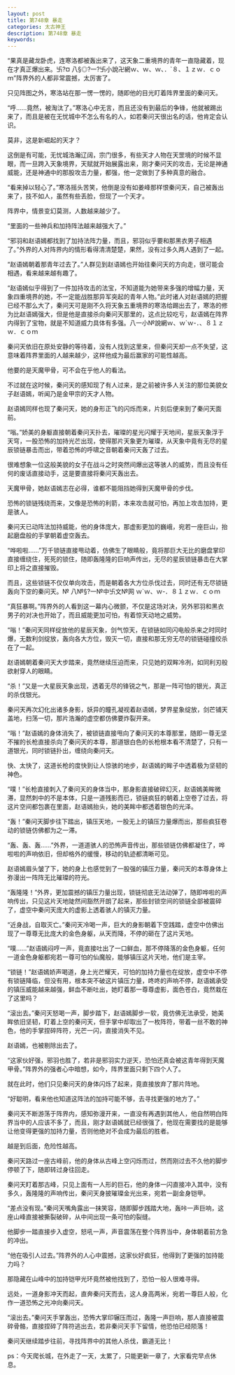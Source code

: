 ```yaml
---
layout: post
title: 第748章 暴走
categories: 太古神王
description: 第748章 暴走
keywords:
---
```


“果真是藏龙卧虎，连寒洛都被轰出来了，这天象二重境界的青年一直隐藏着，现在才真正爆出来。卐?¤ 八§◎?一?卐小說卍網ｗ、ｗ、ｗ、．`８、１ｚｗ．ｃｏｍ”阵界外的人都非常震撼，太厉害了。

只见阵图之外，寒洛站在那一愣一愣的，随即他的目光盯着阵界里面的秦问天。

“呼……竟然，被淘汰了。”寒洛心中无言，而且还没有到最后的争锋，他就被踢出来了，而且是被在无忧城中不怎么有名的人，如若秦问天很出名的话，他肯定会认识。

莫非，这是新崛起的天才？

这倒是有可能，无忧城浩瀚辽阔，宗门很多，有些天才人物在天罡境的时候不显眼，而一旦跨入天象境界，天赋就开始展露出来，刚才秦问天的攻击，无论是神通威能，还是神通中的那股攻击力量，都强，他一定做到了多种真意的融合。

“看来掉以轻心了。”寒洛摇头苦笑，他倒是没有如姜峰那样恨秦问天，自己被轰出来了，技不如人，虽然有些丢脸，但现了一个天才。

阵界中，情景变幻莫测，人数越来越少了。

“里面的一些神兵和加持阵法越来越强大了。”

“邪羽和赵语嫣都找到了加持法阵力量，而且，邪羽似乎要和那黑衣男子相遇了。”外界的人对阵界内的情形看得清清楚楚，果然，没有过多久两人遇到了一起。

“赵语嫣朝着那青年过去了。”人群见到赵语嫣也开始往秦问天的方向走，很可能会相遇，看来越来越有趣了。

“赵语嫣似乎得到了一件加持攻击的法宝，不知道能为她带来多强的增幅力量，天象四重境界的她，不一定能战胜那异军突起的青年人物。”此时诸人对赵语嫣的把握已经不那么大了，秦问天可是刚不久将天象五重境界的寒洛给踢出去了，寒洛的修为比赵语嫣强大，但是他是直接杀向秦问天那里的，这点比较吃亏，赵语嫣在阵界内得到了宝物，就是不知道威力具体有多强。八一小№說網ｗ、ｗ`ｗ-．、８１ｚｗ．ｃｏｍ

秦问天依旧在原处安静的等待着，没有人找到这里来，但秦问天却一点不失望，这意味着阵界里面的人越来越少，这样他成为最后赢家的可能性越高。

他要的是天魔甲骨，可不会在乎他人的看法。

不过就在这时候，秦问天的感知现了有人过来，是之前被许多人关注的那位美貌女子赵语嫣，听闻乃是金甲宗的天才人物。

赵语嫣同样也现了秦问天，她的身形正飞的闪烁而来，片刻后便来到了秦问天面前。

“嗡。”娇美的身躯直接朝着秦问天扑去，璀璨的星光闪耀于天地间，星辰天象浮于天穹，一股恐怖的加持光芒出现，使得那片天象更为璀璨，从天象中竟有无尽的星辰锁链暴击而出，带着恐怖的呼啸之音朝着秦问天轰了过去。

很难想象一位这般美貌的女子在战斗之时突然间爆出这等骇人的威势，而且没有任何的废话直接动手，这是要直接将秦问天轰出去。

天魔甲骨，她赵语嫣志在必得，谁都不能阻挡她得到天魔甲骨的步伐。

恐怖的锁链残绕而来，又像是恐怖的利箭，本来攻击就可怕，再加上攻击加持，更是骇人。

秦问天已动阵法加持威能，他的身体庞大，那虚影更加的巍峨，宛若一座巨山，抬起磨盘般的手掌朝着虚空轰去。

“哗啦啦……”万千锁链直接甩动着，仿佛生了眼睛般，竟将那巨大无比的磨盘掌印直接缠绕住，死死的锁住，随即轰隆隆的巨响声传出，无尽的星辰锁链暴击在大掌印上将之直接摧毁。

而且，这些锁链不仅仅单向攻击，而是朝着各大方位杀伐过去，同时还有无尽锁链轰向下空的秦问天。№  八№§?一№中卐文№网  ｗ`ｗ、ｗ-．８１ｚｗ．ｃｏｍ

“真狂暴啊。”阵界外的人看到这一幕内心微颤，不仅是这场对决，另外邪羽和黑衣男子的对决也开始了，而且威能更加可怕，有着惊天动地之威势。

“嗡！”秦问天同样绽放他的星辰天象，剑气惊天，在锁链如同闪电般杀来之时同时爆，无数利剑绽放，轰向各大方位，毁灭一切，直接和那无穷无尽的锁链碰撞绞杀在了一起。

赵语嫣朝着秦问天大步踏来，竟然继续压迫而来，只见她的双眸冷冽，如同利刃般欲射穿人的眼睛。

“杀！”又是一大星辰天象出现，透着无尽的锋锐之气，那是一阵可怕的银光，真正的杀伐银光。

秦问天再次幻化出诸多身影，妖异的瞳孔凝视着赵语嫣，梦界星象绽放，剑芒铺天盖地，扫荡一切，那片浩瀚的虚空都仿佛要炸裂开来。

“嗡！”赵语嫣的身体消失了，被锁链直接甩向了秦问天的本尊那里，随即一尊无坚不摧的长枪直接杀向了秦问天的本尊，那道银白色的长枪根本看不清楚了，只有一道银光，同时锁链扑出，缠绕向秦问天。

快、太快了，这道长枪的度快到让人惊骇的地步，赵语嫣的眸子中透着极为坚韧的神色。

“噗！”长枪直接刺入了秦问天的身体当中，那身影直接破碎幻灭，赵语嫣美眸微滞，显然刺中的不是本体，只是一道残影而已，锁链疯狂的朝着上空卷了过去，将这片空间都包裹在里面，赵语嫣抬头，她的美眸中都透着银色的光泽。

“轰！”秦问天脚步往下踏出，镇压天地，一股无上的镇压力量爆而出，那些疯狂卷动的锁链仿佛都为之一滞。

“轰、轰、轰……”外界，一道道骇人的恐怖声音传出，那些锁链仿佛都凝住了，哗啦啦的声响依旧，但却格外的缓慢，移动的轨迹都清晰可见。

赵语嫣眉头皱了下，她的身上也感觉到了一股强的镇压力量，秦问天的本尊身体上弥漫出一阵阵无比璀璨的符光。

“轰隆隆！”外界，更加震撼的镇压力量出现，锁链彻底无法动弹了，随即哗啦的声响传出，只见这片天地陡然间豁然开朗了起来，那些封锁空间的锁链全部被震碎了，虚空中秦问天庞大的虚影上透着骇人的镇灭力量。

“近身战，自取灭亡。”秦问天冷喝一声，巨大的身影朝着下空践踏，虚空中仿佛出现了一尊尊无比庞大的金色身躯，从天而降，不停的砸在了这片天地。

“噗……”赵语嫣闷哼一声，竟直接吐出了一口鲜血，那不停降落的金色身躯，任何一道金色身躯都宛若一尊可怕的仙魔般，能够镇压这片天地，他们是主宰。

“锁链！”赵语嫣娇声喝道，身上光芒耀天，可怕的加持力量也在绽放，虚空中不停有锁链降临，但没有用，根本突不破这片镇压力量，咚咚的声响不停，赵语嫣承受的镇压威能越来越强，鲜血不断吐出，她盯着那一尊尊虚影，面色苍白，竟然栽在了这里吗？

“滚出去。”秦问天怒喝一声，脚步踏下，赵语嫣脚步一软，竟仿佛无法承受，她美眸依旧坚韧，盯着上空的秦问天，但手掌中却取出了一枚阵符，带着一丝不敢的神色，他的手掌捏碎阵符，光芒一闪，直接消失不见。

赵语嫣，也被剔除出去了。

“这家伙好强，邪羽也胜了，若非是邪羽实力逆天，恐怕还真会被这青年得到天魔甲骨。”阵界外的强者心中暗想，如今，阵界里面只剩下四个人了。

就在此时，他们只见秦问天的身体闪烁了起来，竟直接放弃了那片阵地。

“好聪明，看来他也知道这阵法的加持可能不够，去寻找更强的地方了。”

秦问天不断游荡于阵界内，感知弥漫开来，一直没有再遇到其他人，他自然明白阵界当中的人应该不多了，而且，刚才赵语嫣就已经很强了，他现在需要找的是能够让他变得更强的加持力量，否则他绝对不会成为最后的胜者。

越是到后面，危险性越高。

秦问天路过一座古峰前，他的身体从古峰上空闪烁而过，然而刚过去不久他的脚步停顿了下，随即转过身往回走。

秦问天盯着那古峰，只见上面有一人形的巨石，他的身体一闪直接冲入其中，没有多久，轰隆隆的声响传出，秦问天身披璀璨金光出来，宛若一副金身铠甲。

“差点没有现。”秦问天嘴角露出一抹笑容，随即脚步践踏大地，轰咔一声巨响，这座山峰直接被撕裂破碎，从中间出现一条可怕的裂缝。

他脚步一踏直接步入虚空，怒吼一声，声音震荡在整个阵界当中，身体朝着前方急的冲出。

“他在吸引人过去。”阵界外的人心中震撼，这家伙好疯狂，他得到了更强的加持能力吗？

那隐藏在山峰中的加持铠甲光环竟然被他找到了，恐怕一般人很难寻得。

远处，一道身影冲天而起，直奔秦问天而去，这人身高两米，宛若一尊巨人般，化作一道恐怖之光冲向秦问天。

“滚出去。”秦问天手掌轰出，恐怖大掌印辗压而过，轰隆一声巨响，那人直接被震碎骨骼，直接捏碎了阵符逃出去，若非秦问天手下留情，他恐怕已经陨落！

秦问天继续踏步往前，寻找阵界中的其他人杀伐，霸道无比！

ps：今天爬长城，在外走了一天，太累了，只能更新一章了，大家看完早点休息。
